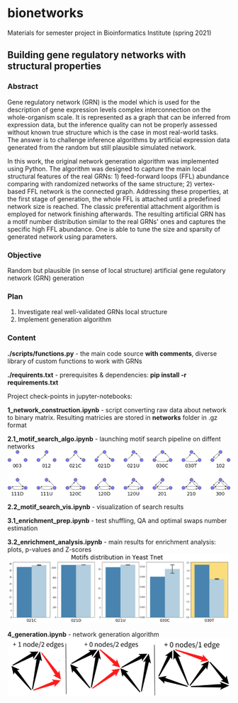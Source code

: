 # bionetworks
Materials for semester project in Bioinformatics Institute (spring 2021)

## Building gene regulatory networks with structural properties
### Abstract
Gene regulatory network (GRN) is the model which is used for the description of gene expression levels complex interconnection on the whole-organism scale. It is represented as a graph that can be inferred from expression data, but the inference quality can not be properly assessed without known true structure which is the case in most real-world tasks. The answer is to challenge inference algorithms by artificial expression data generated from the random but still plausible simulated network.

In this work, the original network generation algorithm was implemented using Python. The algorithm was designed to capture the main local structural features of the real GRNs: 1) feed-forward loops (FFL) abundance comparing with randomized networks of the same structure; 2) vertex-based FFL network is the connected graph. Addressing these properties, at the first stage of generation, the whole FFL is attached until a predefined network size is reached. The classic preferential attachment algorithm is employed for network finishing afterwards. The resulting artificial GRN has a motif number distribution similar to the real GRNs' ones and captures the specific high FFL abundance. One is able to tune the size and sparsity of generated network using parameters.
### Objective
Random but plausible (in sense of local structure) artificial gene regulatory network (GRN) generation 
### Plan
1. Investigate real well-validated GRNs local structure
2. Implement generation algorithm

### Content

__./scripts/functions.py__ - the main code source __with comments__, diverse library of custom functions to work with GRNs

__./requirents.txt__ - prerequisites & dependencies: __pip install -r requirements.txt__

Project check-points in jupyter-notebooks:

__1_network_construction.ipynb__ - script converting raw data about network to binary matrix. Resulting matricies are stored in __networks__ folder in .gz format

__2.1_motif_search_algo.ipynb__ - launching motif search pipeline on diffent networks
![](pics/triads.png)

__2.2_motif_search_vis.ipynb__ - visualization of search results

__3.1_enrichment_prep.ipynb__ - test shuffling, QA and optimal swaps number estimation

__3.2_enrichment_analysis.ipynb__ - main results for enrichment analysis: plots, p-values and Z-scores
![](pics/enrichment.png)

__4_generation.ipynb__ - network generation algorithm
![](pics/algorithm.png)

